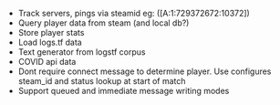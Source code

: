 - Track servers, pings via steamid eg: ([A:1:729372672:10372])
- Query player data from steam (and local db?)
- Store player stats
- Load logs.tf data
- Text generator from logstf corpus
- COVID api data
- Dont require connect message to determine player. Use configures steam_id and status lookup at start of match
- Support queued and immediate message writing modes